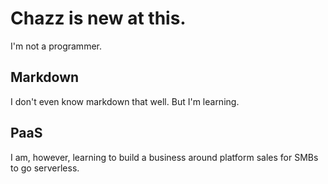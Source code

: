 # Chazz is new at this.
I'm not a programmer.
## Markdown
I don't even know markdown that well.
But I'm learning.
## PaaS
I am, however, learning to build a business around platform sales for SMBs to go serverless. 

